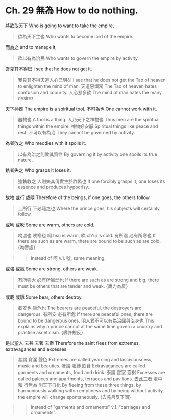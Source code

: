 # Ch. 29 無為 How to do nothing.

將欲取天下
Who is going to want to take the empire,

> 欲為天下主也
Who wants to become lord of the empire.

而為之
and to manage it,

> 欲以有為治民
Who wants to govern the empire by activity.

吾見其不得巳
I see that he does not get it.

> 我見其不得天道人心巳明矣
I see that he does not get the Tao of heaven to enlighten the mind of man.
天道惡煩濁
The Tao of heaven hates confusion and impurity.
人心惡多欲
The mind of man hates the many desires.

天下神器
The empire is a spiritual tool.
不可為也
One cannot work with it.

> 器物也
A tool is a thing.
人乃天下之神物也
Thus men are the spiritual things within the empire.
神物好安靜
Spiritual things like peace and rest.
不可以有為治
They cannot be governed by activity.

為者敗之
Who meddles with it spoils it.

> 以有為治之則敗其質性
By governing it by activity one spoils its true nature.

執者失之
Who grasps it loses it.

> 強執教之
人則失其倩實生於詐偽也
If one forcibly grasps it,
one loses its essence and produces hypocrisy.

故物
或行
或隨
Therefore of the beings,
if one goes,
the others follow.

> 上所行
下必隨之也
Where the prince goes,
his subjects will certainly follow.

或呴
或吹
Some are warm,
others are cold.

> 呴溫也
吹寒也
呵 hsü is warm,
吹 ch'ui is cold.
有所温
必有所寒也
If there are such as are warm,
there are bound to be such as are cold.
{呴音虛}

>> Instead of 呵 v.1. 噓, same meaning.

或強
或羸
Some are strong,
others are weak.

> 有所強大
必有所羸弱也
If there are such as are strong and big,
there must be others that are tender and weak.
{羸力為反}

或載
或隳
Some bear,
others destroy.

> 載安也
隳危也
The bearers are peaceful,
the destroyers are dangerous.
有所安
必有所危
If there are peaceful ones,
there are bound to be dangerous ones.
明人君不可以有為治國與治身也
This explains why a prince cannot at the same time govern a country and practise asceticism.
{隳許規反}

是以聖人
去甚
去奢
去㤗
Therefore the saint
flees from extremes,
extravagances
and excesses.

> 甚謂
貪淫
聲色
Extremes are called
yearning and lasciviousness,
music and beauties.
奢謂
服飾
飲食
Extravagances are called
garments and ornaments,
food and drink.
泰謂
宫室
臺榭
Excesses are called
palaces and apartments,
terraces and pavilions.
去此三者
處中和
行無為
則天下自化
By fleeing from these three things,
by harmoniously walking within emptiness
and by being without activity,
the empire will change spontaneously.
{去羌吕反下同}

>> Instead of "garments and ornaments" v.1. "carriages and ornaments".
